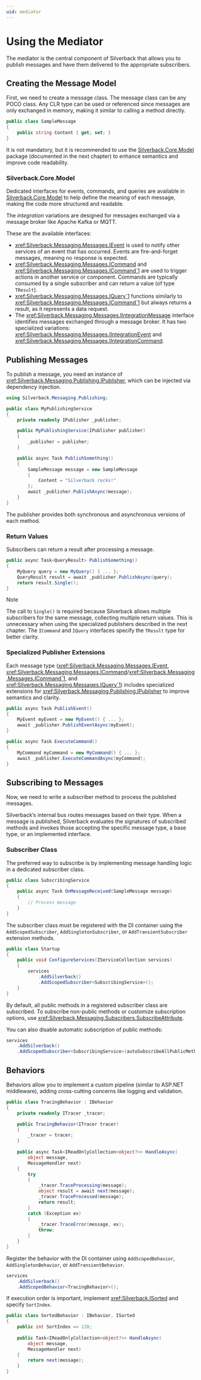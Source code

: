 ```yaml
---
uid: mediator
---
```


# Using the Mediator

The mediator is the central component of Silverback that allows you to publish messages and have them delivered to the appropriate subscribers.

## Creating the Message Model

First, we need to create a message class. The message class can be any POCO class. Any CLR type can be used or referenced since messages are only exchanged in memory, making it similar to calling a method directly.

```csharp
public class SampleMessage
{
    public string Content { get; set; }
}
```

It is not mandatory, but it is recommended to use the [Silverback.Core.Model](https://www.nuget.org/packages/Silverback.Core.Model) package (documented in the next chapter) to enhance semantics and improve code readability.

### Silverback.Core.Model

Dedicated interfaces for events, commands, and queries are available in [Silverback.Core.Model](https://www.nuget.org/packages/Silverback.Core.Model) to help define the meaning of each message, making the code more structured and readable.

The *integration* variations are designed for messages exchanged via a message broker like Apache Kafka or MQTT.

These are the available interfaces:

- <xref:Silverback.Messaging.Messages.IEvent> is used to notify other services of an event that has occurred. Events are fire-and-forget messages, meaning no response is expected.
- <xref:Silverback.Messaging.Messages.ICommand> and <xref:Silverback.Messaging.Messages.ICommand`1> are used to trigger actions in another service or component. Commands are typically consumed by a single subscriber and can return a value (of type `TResult`).
- <xref:Silverback.Messaging.Messages.IQuery`1> functions similarly to <xref:Silverback.Messaging.Messages.ICommand`1> but always returns a result, as it represents a data request.
- The <xref:Silverback.Messaging.Messages.IIntegrationMessage> interface identifies messages exchanged through a message broker. It has two specialized variations: <xref:Silverback.Messaging.Messages.IIntegrationEvent> and <xref:Silverback.Messaging.Messages.IIntegrationCommand>.

## Publishing Messages

To publish a message, you need an instance of <xref:Silverback.Messaging.Publishing.IPublisher>, which can be injected via dependency injection.

```csharp
using Silverback.Messaging.Publishing;

public class MyPublishingService
{
    private readonly IPublisher _publisher;

    public MyPublishingService(IPublisher publisher)
    {
        _publisher = publisher;
    }

    public async Task PublishSomething()
    {
        SampleMessage message = new SampleMessage
        {
            Content = "Silverback rocks!"
        };
        await _publisher.PublishAsync(message);
    }
}
```

The publisher provides both synchronous and asynchronous versions of each method.

### Return Values

Subscribers can return a result after processing a message.

```csharp
public async Task<QueryResult> PublishSomething()
{
    MyQuery query = new MyQuery() { ... };
    QueryResult result = await _publisher.PublishAsync(query);
    return result.Single();
}
```

> [!Note]
> The call to `Single()` is required because Silverback allows multiple subscribers for the same message, collecting multiple return values. This is unnecessary when using the specialized publishers described in the next chapter. The `ICommand` and `IQuery` interfaces specify the `TResult` type for better clarity.

### Specialized Publisher Extensions

Each message type (<xref:Silverback.Messaging.Messages.IEvent>, <xref:Silverback.Messaging.Messages.ICommand>/<xref:Silverback.Messaging.Messages.ICommand`1>, and <xref:Silverback.Messaging.Messages.IQuery`1>) includes specialized extensions for <xref:Silverback.Messaging.Publishing.IPublisher> to improve semantics and clarity.

```csharp
public async Task PublishEvent()
{
    MyEvent myEvent = new MyEvent() { ... };
    await _publisher.PublishEventAsync(myEvent);
}

public async Task ExecuteCommand()
{
    MyCommand myCommand = new MyCommand() { ... };
    await _publisher.ExecuteCommandAsync(myCommand);
}
```

## Subscribing to Messages

Now, we need to write a subscriber method to process the published messages.

Silverback’s internal bus routes messages based on their type. When a message is published, Silverback evaluates the signatures of subscribed methods and invokes those accepting the specific message type, a base type, or an implemented interface.

### Subscriber Class

The preferred way to subscribe is by implementing message handling logic in a dedicated subscriber class.

```csharp
public class SubscribingService
{
    public async Task OnMessageReceived(SampleMessage message)
    {
        // Process message
    }
}
```

The subscriber class must be registered with the DI container using the `AddScopedSubscriber`, `AddSingletonSubscriber`, or `AddTransientSubscriber` extension methods.

```csharp
public class Startup
{
    public void ConfigureServices(IServiceCollection services)
    {
        services
            .AddSilverback()
            .AddScopedSubscriber<SubscribingService>();
    }
}
```

By default, all public methods in a registered subscriber class are subscribed. To subscribe non-public methods or customize subscription options, use <xref:Silverback.Messaging.Subscribers.SubscribeAttribute>.

You can also disable automatic subscription of public methods:

```csharp
services
    .AddSilverback()
    .AddScopedSubscriber<SubscribingService>(autoSubscribeAllPublicMethods: false);
```

## Behaviors

Behaviors allow you to implement a custom pipeline (similar to ASP.NET middleware), adding cross-cutting concerns like logging and validation.

```csharp
public class TracingBehavior : IBehavior
{
    private readonly ITracer _tracer;

    public TracingBehavior(ITracer tracer)
    {
        _tracer = tracer;
    }
    
    public async Task<IReadOnlyCollection<object?>> HandleAsync(
        object message,
        MessageHandler next)
    {
        try
        {
            _tracer.TraceProcessing(message);
            object result = await next(message);
            _tracer.TraceProcessed(message);
            return result;
        }
        catch (Exception ex)
        {
            _tracer.TraceError(message, ex);
            throw;
        }
    }
}
```

Register the behavior with the DI container using `AddScopedBehavior`, `AddSingletonBehavior`, or `AddTransientBehavior`.

```csharp
services
    .AddSilverback()
    .AddScopedBehavior<TracingBehavior>();
```

If execution order is important, implement <xref:Silverback.ISorted> and specify `SortIndex`.

```csharp
public class SortedBehavior : IBehavior, ISorted
{
    public int SortIndex => 120;
    
    public Task<IReadOnlyCollection<object?>> HandleAsync(
        object message,
        MessageHandler next)
    {
        return next(message);
    }
}
```

